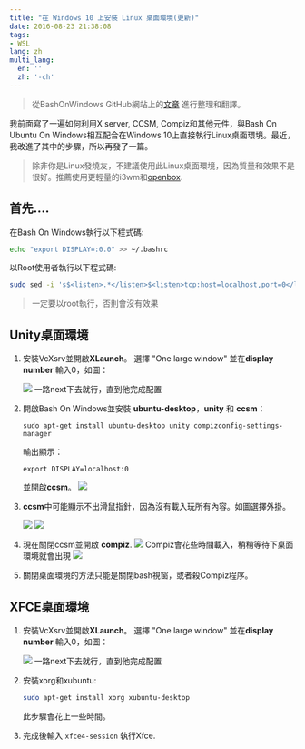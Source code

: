 ```yaml
---
title: "在 Windows 10 上安裝 Linux 桌面環境(更新)"
date: 2016-08-23 21:38:08
tags:
- WSL
lang: zh
multi_lang:
  en: ''
  zh: '-ch'
---
```

> 從BashOnWindows GitHub網站上的[文章](https://github.com/Microsoft/BashOnWindows/issues/637) 進行整理和翻譯。

我前面寫了一遍如何利用X server, CCSM, Compiz和其他元件，與Bash On Ubuntu On Windows相互配合在Windows 10上直接執行Linux桌面環境。最近，我改進了其中的步驟，所以再發了一篇。

> 除非你是Linux發燒友，不建議使用此Linux桌面環境，因為質量和效果不是很好。推薦使用更輕量的i3wm和[openbox](https://patrickwu.space/2017/03/openbox-tint2-windows10/).

## 首先....

在Bash On Windows執行以下程式碼:

```sh
echo "export DISPLAY=:0.0" >> ~/.bashrc
```

以Root使用者執行以下程式碼:

```sh
sudo sed -i 's$<listen>.*</listen>$<listen>tcp:host=localhost,port=0</listen>$' /etc/dbus-1/session.conf
```

> 一定要以root執行，否則會沒有效果

## Unity桌面環境

1. 安裝VcXsrv並開啟**XLaunch**。 選擇 "One large window" 並在**display number** 輸入0，如圖：

   ![](https://cdn.patrickwu.space/posts/dev/wsl/lde-on-win10/1.png)
   一路next下去就行，直到他完成配置

2. 開啟Bash On Windows並安裝 **ubuntu-desktop**，**unity** 和 **ccsm**：

   ```shell
   sudo apt-get install ubuntu-desktop unity compizconfig-settings-manager
   ```

   輸出顯示：

   ```shell
   export DISPLAY=localhost:0
   ```

   並開啟**ccsm**。
   ![](https://cdn.patrickwu.space/posts/dev/wsl/lde-on-win10/2.png)

3. **ccsm**中可能顯示不出滑鼠指針，因為沒有載入玩所有內容。如圖選擇外掛。

   ![](https://cdn.patrickwu.space/posts/dev/wsl/lde-on-win10/3.png)
   ![](https://cdn.patrickwu.space/posts/dev/wsl/lde-on-win10/4.png)

4. 現在關閉ccsm並開啟 **compiz**. 
   ![](https://cdn.patrickwu.space/posts/dev/wsl/lde-on-win10/5.png)
    Compiz會花些時間載入，稍稍等待下桌面環境就會出現
   ![](https://cdn.patrickwu.space/posts/dev/wsl/lde-on-win10/6.png)

5. 關閉桌面環境的方法只能是關閉bash視窗，或者殺Compiz程序。

## XFCE桌面環境

1. 安裝VcXsrv並開啟**XLaunch**。 選擇 "One large window" 並在**display number** 輸入0，如圖：

   ![](https://cdn.patrickwu.space/posts/dev/wsl/lde-on-win10/1.png)
   一路next下去就行，直到他完成配置

2. 安裝xorg和xubuntu:
   ```sh
   sudo apt-get install xorg xubuntu-desktop
   ```

   此步驟會花上一些時間。

3. 完成後輸入 `xfce4-session` 執行Xfce.